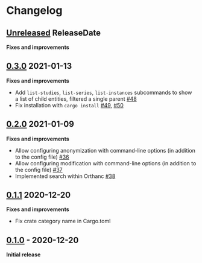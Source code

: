 # Changelog

<!-- next-header -->

## [Unreleased](https://github.com/Ch00k/orthanc-cli/compare/0.3.0...HEAD) ReleaseDate

**Fixes and improvements**


## [0.3.0](https://github.com/Ch00k/orthanc-cli/compare/0.2.0...0.3.0) 2021-01-13

**Fixes and improvements**

* Add `list-studies`, `list-series`, `list-instances` subcommands to show a list of child entities, filtered a single
  parent [#48](https://github.com/Ch00k/orthanc-cli/pull/48)
* Fix installation with `cargo install` [#49](https://github.com/Ch00k/orthanc-cli/pull/49),
  [#50](https://github.com/Ch00k/orthanc-cli/pull/50)

## [0.2.0](https://github.com/Ch00k/orthanc-cli/compare/0.1.1...0.2.0) 2021-01-09

**Fixes and improvements**

* Allow configuring anonymization with command-line options (in addition to the config file)
  [#36](https://github.com/Ch00k/orthanc-cli/pull/36)
* Allow configuring modification with command-line options (in addition to the config file)
  [#37](https://github.com/Ch00k/orthanc-cli/pull/37)
* Implemented search within Orthanc [#38](https://github.com/Ch00k/orthanc-cli/pull/38)

## [0.1.1](https://github.com/Ch00k/orthanc-cli/compare/0.1.0...0.1.1) 2020-12-20

**Fixes and improvements**

* Fix crate category name in Cargo.toml

## [0.1.0](https://github.com/Ch00k/orthanc-cli/releases/tag/0.1.0) - 2020-12-20

**Initial release**
